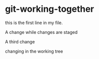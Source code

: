 # git-working-together



this is the first line in my file.

A change while changes are staged 

A third change 

changing in the working tree 
